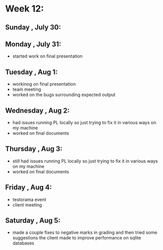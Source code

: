# Week 12:
## Sunday , July 30:

## Monday , July 31:
- started work on final presentation

## Tuesday , Aug 1:
- workinog on final presentation
- team meeting
- worked on the bugs surrounding expected output

## Wednesday , Aug 2:
- had issues running PL locally so just trying to fix it in various ways on my machine
- worked on final documents

## Thursday , Aug 3:
- still had issues running PL locally so just trying to fix it in various ways on my machine
- worked on final documents

## Friday , Aug 4:
- testorama event
- client meeting

## Saturday , Aug 5:
- made a couple fixes to negative marks in grading and then tried some suggestions the client made to improve performance on sqlite databases